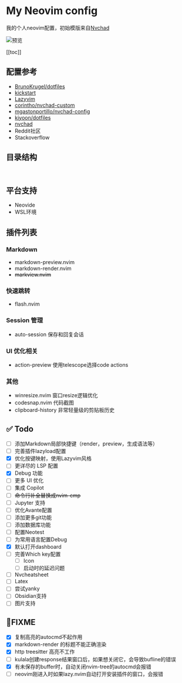 My Neovim config
=================

我的个人neovim配置，初始模版来自[Nvchad](https://nvchad.com)

![预览](example.png)


[[toc]]

## 配置参考

- [BrunoKrugel/dotfiles](https://github.com/BrunoKrugel/dotfiles/blob/master/lua/)
- [kickstart](https://github.com/nvim-lua/kickstart.nvim/tree/master/lua/kickstart)
- [Lazyvim](http://www.lazyvim.org/plugins) 
- [corintho/nvchad-custom](https://github.com/corintho/nvchad-custom/tree/main/lua)
- [mgastonportillo/nvchad-config](https://github.com/mgastonportillo/nvchad-config/blob/main/lua/)
- [kiyoon/dotfiles](https://github.com/kiyoon/dotfiles/tree/master/nvim)
- [nvchad](https://github.com/NvChad/NvChad)
- Reddit社区
- Stackoverflow

## 目录结构

```text


```

## 平台支持

- Neovide
- WSL环境

## 插件列表


### Markdown

- markdown-preview.nvim
- markdown-render.nvim
- ~~markview.nvim~~

### 快速跳转

- flash.nvim

### Session 管理

- auto-session 保存和回复会话

### UI 优化相关

- action-preview 使用telescope选择code actions  

### 其他


- winresize.nvim 窗口resize逻辑优化
- codesnap.nvim 代码截图 
- clipboard-history 非常轻量级的剪贴板历史


## ✅ Todo

- [ ] 添加Markdown局部快捷键（render，preview，生成语法等）
- [ ] 完善插件lazyload配置
- [x] 优化按键映射，使用Lazyvim风格
- [ ] 更详尽的 LSP 配置
- [x] Debug 功能
- [ ] 更多 UI 优化
- [ ] 集成 Copilot
- [ ] ~~命令行补全替换成nvim-cmp~~
- [ ] Jupyter 支持
- [ ] 优化Avante配置
- [ ] 添加更多git功能
- [ ] 添加数据库功能
- [ ] 配置Neotest
- [ ] 为常用语言配置Debug
- [x] 默认打开dashboard
- [ ] 完善Which key配置
  - [ ] Icon
  - [ ] 启动时的延迟问题
- [ ] Nvcheatsheet
- [ ] Latex
- [ ] 尝试yanky
- [ ] Obsidian支持
- [ ] 图片支持

## 🐞FIXME

- [x] 复制高亮的autocmd不起作用
- [x] markdown-render 的标题不能正确渲染
- [x] http treesitter 高亮不工作
- [ ] kulala创建response结果窗口后，如果想关闭它，会导致bufline的错误
- [x] 有未保存的buffer时，自动关闭nvim-tree的autocmd会报错
- [ ] neovim刚进入时如果lazy.nvim自动打开安装插件的窗口，会报错

